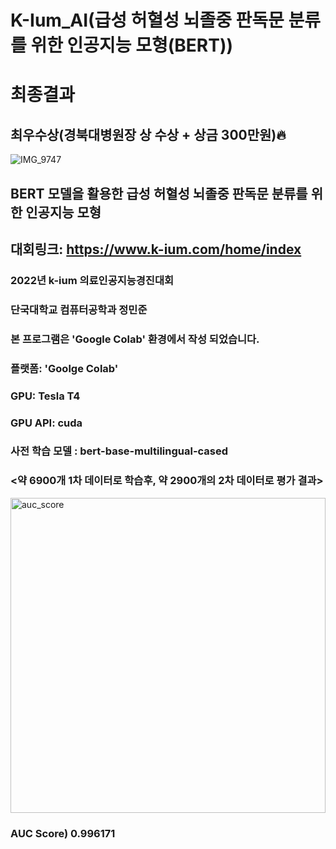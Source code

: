 # K-Ium_AI(급성 허혈성 뇌졸중 판독문 분류를 위한 인공지능 모형(BERT))

# 최종결과
## 최우수상(경북대병원장 상 수상 + 상금 300만원):fire:

![IMG_9747](https://user-images.githubusercontent.com/93313445/203766646-5a3c17c2-31b2-4f62-a131-bd486823a161.jpg)

## BERT 모델을 활용한 급성 허혈성 뇌졸중 판독문 분류를 위한 인공지능 모형

## 대회링크: https://www.k-ium.com/home/index

### 2022년 k-ium 의료인공지능경진대회
### 단국대학교 컴퓨터공학과 정민준

### 본 프로그램은 'Google Colab' 환경에서 작성 되었습니다.
### 플랫폼: 'Goolge Colab'
### GPU: Tesla T4
### GPU API: cuda
### 사전 학습 모델 : bert-base-multilingual-cased


### <약 6900개 1차 데이터로 학습후, 약 2900개의 2차 데이터로 평가 결과>
<img width="504" alt="auc_score" src="https://user-images.githubusercontent.com/93313445/201343026-9f0ef675-0874-4a28-80cf-7fbaf1c89dde.png">

### AUC Score) 0.996171



